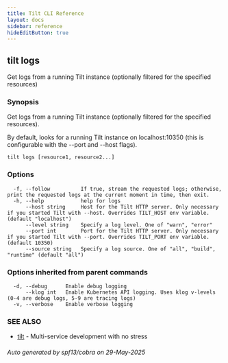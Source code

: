 ```yaml
---
title: Tilt CLI Reference
layout: docs
sidebar: reference
hideEditButton: true
---
```

## tilt logs

Get logs from a running Tilt instance (optionally filtered for the specified resources)

### Synopsis

Get logs from a running Tilt instance (optionally filtered for the specified resources).

By default, looks for a running Tilt instance on localhost:10350
(this is configurable with the --port and --host flags).


```
tilt logs [resource1, resource2...]
```

### Options

```
  -f, --follow          If true, stream the requested logs; otherwise, print the requested logs at the current moment in time, then exit.
  -h, --help            help for logs
      --host string     Host for the Tilt HTTP server. Only necessary if you started Tilt with --host. Overrides TILT_HOST env variable. (default "localhost")
      --level string    Specify a log level. One of "warn", "error"
      --port int        Port for the Tilt HTTP server. Only necessary if you started Tilt with --port. Overrides TILT_PORT env variable. (default 10350)
      --source string   Specify a log source. One of "all", "build", "runtime" (default "all")
```

### Options inherited from parent commands

```
  -d, --debug      Enable debug logging
      --klog int   Enable Kubernetes API logging. Uses klog v-levels (0-4 are debug logs, 5-9 are tracing logs)
  -v, --verbose    Enable verbose logging
```

### SEE ALSO

* [tilt](tilt.html)	 - Multi-service development with no stress

###### Auto generated by spf13/cobra on 29-May-2025

